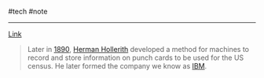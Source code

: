 #tech #note 

---
[Link](https://www.computerhope.com/jargon/p/punccard.htm)

> Later in [1890](https://www.computerhope.com/history/1800.htm), [Herman Hollerith](https://www.computerhope.com/people/herman_hollerith.htm) developed a method for machines to record and store information on punch cards to be used for the US census. He later formed the company we know as [IBM](https://www.computerhope.com/comp/ibm.htm).